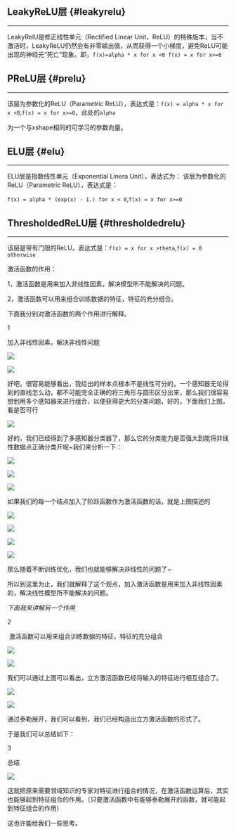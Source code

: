 ## LeakyReLU层 {#leakyrelu}

---

LeakyRelU是修正线性单元（Rectified Linear Unit，ReLU）的特殊版本，当不激活时，LeakyReLU仍然会有非零输出值，从而获得一个小梯度，避免ReLU可能出现的神经元“死亡”现象。即，`f(x)=alpha * x for x <0 f(x) = x for x>=0`

## PReLU层 {#prelu}

---

该层为参数化的ReLU（Parametric ReLU），表达式是：`f(x) = alpha * x for x <0`,`f(x) = x for x>=0`，此处的`alpha`

为一个与xshape相同的可学习的参数向量。

## ELU层 {#elu}

---

ELU层是指数线性单元（Exponential Linera Unit），表达式为： 该层为参数化的ReLU（Parametric ReLU），表达式是：

`f(x) = alpha * (exp(x) - 1.) for x < 0`,`f(x) = x for x>=0`

## ThresholdedReLU层 {#thresholdedrelu}

---

该层是带有门限的ReLU，表达式是：`f(x) = x for x >theta`,`f(x) = 0 otherwise`



激活函数的作用：

1，激活函数是用来加入非线性因素，解决模型所不能解决的问题。

2，激活函数可以用来组合训练数据的特征，特征的充分组合。

下面我分别对激活函数的两个作用进行解释。

  


1

加入非线性因素，解决非线性问题

  


  


![](https://mmbiz.qpic.cn/mmbiz_png/nJZZib3qIQW7HVtOa5QfJy6tF1EKGj68AlCm7A0UEAibQ78NC6sC35atnGlbTLxZy7IGACaR6vjwA1icwujwnukzg/640?tp=webp&wxfrom=5&wx_lazy=1)

![](https://mmbiz.qpic.cn/mmbiz_png/nJZZib3qIQW7HVtOa5QfJy6tF1EKGj68AvxbYAYwI3Qt5Nw9Oo5rVT78vic4WNztcpFSZnZUxPDicmxd2gPIPdPkQ/640?tp=webp&wxfrom=5&wx_lazy=1)

好吧，很容易能够看出，我给出的样本点根本不是线性可分的，一个感知器无论得到的直线怎么动，都不可能完全正确的将三角形与圆形区分出来，那么我们很容易想到用多个感知器来进行组合，以便获得更大的分类问题，好的，下面我们上图，看是否可行

![](https://mmbiz.qpic.cn/mmbiz_png/nJZZib3qIQW7HVtOa5QfJy6tF1EKGj68Aa9kjSQK3BaPaRyXYZ4lj9zw1n68Bzo0DOYHoia7wA7uNwNicyLa7Tdaw/640?tp=webp&wxfrom=5&wx_lazy=1)

好的，我们已经得到了多感知器分类器了，那么它的分类能力是否强大到能将非线性数据点正确分类开呢~我们来分析一下：

![](https://mmbiz.qpic.cn/mmbiz_png/nJZZib3qIQW7HVtOa5QfJy6tF1EKGj68APxicIvDK8RBmQKXYwhXC3STICAYXSqYHIaick0U7xYK9JjWM5f4DibSaw/640?tp=webp&wxfrom=5&wx_lazy=1)

![](https://mmbiz.qpic.cn/mmbiz_png/nJZZib3qIQW7HVtOa5QfJy6tF1EKGj68AqXl6EtxQGchoN1WpGU9c7ZWYjJNAbhXzTSAVaxbS9vPqdlFwgNXArg/640?tp=webp&wxfrom=5&wx_lazy=1)

![](https://mmbiz.qpic.cn/mmbiz_png/nJZZib3qIQW7HVtOa5QfJy6tF1EKGj68AaF7vuo4QZM9rGIiaTYVQzEHGLUt4UhFaqFIicxv7DBuaVMvb57fHka6w/640?tp=webp&wxfrom=5&wx_lazy=1)

如果我们的每一个结点加入了阶跃函数作为激活函数的话，就是上图描述的

![](https://mmbiz.qpic.cn/mmbiz_png/nJZZib3qIQW7HVtOa5QfJy6tF1EKGj68AIVofwh2Vf8VVicfQYOaXTn7RBF4dx8l4iaZ9XoMJicjJpuxpPzDazAgqQ/640?tp=webp&wxfrom=5&wx_lazy=1)

![](https://mmbiz.qpic.cn/mmbiz_png/nJZZib3qIQW7HVtOa5QfJy6tF1EKGj68A91ibwaV5jndFHDQmLZSF8dibVCQaic3F0M5jR9jqf7YHX9145r9m4UZlg/640?tp=webp&wxfrom=5&wx_lazy=1)

![](https://mmbiz.qpic.cn/mmbiz_png/nJZZib3qIQW7HVtOa5QfJy6tF1EKGj68A4YboW9tdLDiaC3xZEUYEsP7W2UehgfwZulk6WEV8SSolicgvscibZqeYw/640?tp=webp&wxfrom=5&wx_lazy=1)

![](https://mmbiz.qpic.cn/mmbiz_png/nJZZib3qIQW7HVtOa5QfJy6tF1EKGj68A7BrWb5T70wic8of5Q9yp4F3gw2Ric56dQvO9vX7iaWW6iahXaNwbrtdRIg/640?tp=webp&wxfrom=5&wx_lazy=1)

那么随着不断训练优化，我们也就能够解决非线性的问题了~

所以到这里为止，我们就解释了这个观点，加入激活函数是用来加入非线性因素的，解决线性模型所不能解决的问题。

  


_下面我来讲解另一个作用_

  


2

 激活函数可以用来组合训练数据的特征，特征的充分组合

  


![](https://mmbiz.qpic.cn/mmbiz_png/nJZZib3qIQW7HVtOa5QfJy6tF1EKGj68AcaIwMnjibt4BO99UQL1icib2Hl7h70xMdOStY8iciaCmVoD1pMp9UGMPnKQ/640?tp=webp&wxfrom=5&wx_lazy=1)  


![](https://mmbiz.qpic.cn/mmbiz_png/nJZZib3qIQW7HVtOa5QfJy6tF1EKGj68AS4rMwvg6HEJPnJGyGziaRTicXcHXtEyGR8ryfcs42qiaeFvpz2FgwJxaQ/640?tp=webp&wxfrom=5&wx_lazy=1)

我们可以通过上图可以看出，立方激活函数已经将输入的特征进行相互组合了。

![](https://mmbiz.qpic.cn/mmbiz_png/nJZZib3qIQW7HVtOa5QfJy6tF1EKGj68A9oN35byHd8clVAGHBHT4TQ1EFJqLV0ZXic84O6RrS5L3UOmEHsHqKwg/640?tp=webp&wxfrom=5&wx_lazy=1)

![](https://mmbiz.qpic.cn/mmbiz_png/nJZZib3qIQW7HVtOa5QfJy6tF1EKGj68Alibs6pOnlzyKkQBwRWkyItwaOlVe1Em6ekuZblQDouKQPqJ9iamG7iaNA/640?tp=webp&wxfrom=5&wx_lazy=1)

通过泰勒展开，我们可以看到，我们已经构造出立方激活函数的形式了。

于是我们可以总结如下：

  


3

总结

  


  


![](https://mmbiz.qpic.cn/mmbiz_png/nJZZib3qIQW7HVtOa5QfJy6tF1EKGj68Af2LJ8MSBKK70mXVoaj8ZjQovR5iasLwzESBppvNcfjFMBeL1hsya5fA/?wx_fmt=png&tp=webp&wxfrom=5&wx_lazy=1)

这就把原来需要领域知识的专家对特征进行组合的情况，在激活函数运算后，其实也能够起到特征组合的作用。（只要激活函数中有能够泰勒展开的函数，就可能起到特征组合的作用）

这也许能给我们一些思考。

